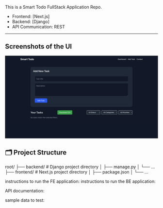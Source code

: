 This is a Smart Todo FullStack Application Repo.
- Frontend: [Next.js]
- Backend: [Django]
- API Communication: REST 

---


## Screenshots of the UI 

![Dashboard Screenshot](./assets/dashboard-empty.png)


## 🗂️ Project Structure

root/
├── backend/ # Django project directory
│ ├── manage.py
│ └── ...
├── frontend/ # Next.js project directory
│ ├── package.json
│ └── ...




instructions to run the FE application:
instructions to run the BE application:

API documentation:




sample data to test:
